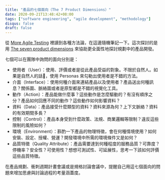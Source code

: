 ```yaml
---
title: "產品的七個面向（The 7 Product Dimensions）"
date: 2020-09-21T13:48:42+08:00
tags: ["software engineering", "agile development", "methodology"]
disqus: false
draft: false
---
```


從 [More Agile Testing](https://www.amazon.com/More-Agile-Testing-Addison-Wesley-Signature/dp/0321967054) 裡讀到各種方法論，在這邊隨機筆記一下。這次探討的是用 [The seven product dimensions](https://www.ebgconsulting.com/blog/the-7-product-dimensions-a-guide-to-asking-the-right-questions/) 來協助更全面性地探討規劃中的產品開發。

七個可以在團隊中詢問的面向分別是：

*   使用者（User）：使用、評價或者是從此產品受益的對象。不限於自然人。如果是自然人的話，使用 Personas 來勾勒出使用者是不錯的方法。
*   介面（Interface）：使用何種介面來連結產品以及使用者？產品送出何種訊息？關係圖、脈絡圖或者是原型都是不錯的視覺化工具。
*   動作（Action）：產品能做什麼事？這些動作是怎麼驅動的？有沒有順序之分？產品如何回應不同的動作？這些動作如何影響資料？
*   資料（Data）：產品接受什麼類型的資料？資料來源為何？上下文脈絡？資料的有效期間多長？
*   控制（Control）：產品本身受到什麼政策、法規、商業邏輯等限制？違反這些限制的風險如何？
*   環境（Environment）：斟酌一下產品的物理特徵，會在何種情境使用？如何安裝、設定、授權、營運？開發環境中所需的環境條件又是如何？
*   品質特徵（Quality Attribute）：產品需要達到何種程度的服務品質？可靠度？停機率？安全性？可使用性？想想可測試性、可延展性，思考一下該如何評價這些品質特徵。

在產品規劃、衝刺週期計畫會議或是規格討論會議中，提醒自己用這七個面向的問題來增加思慮與討論過程的考量涵蓋度。